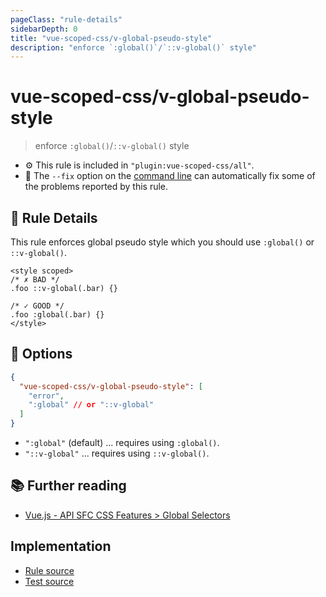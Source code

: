 ```yaml
---
pageClass: "rule-details"
sidebarDepth: 0
title: "vue-scoped-css/v-global-pseudo-style"
description: "enforce `:global()`/`::v-global()` style"
---
```

# vue-scoped-css/v-global-pseudo-style

> enforce `:global()`/`::v-global()` style

- :gear: This rule is included in `"plugin:vue-scoped-css/all"`.
- :wrench: The `--fix` option on the [command line](https://eslint.org/docs/user-guide/command-line-interface#fixing-problems) can automatically fix some of the problems reported by this rule.

## :book: Rule Details

This rule enforces global pseudo style which you should use `:global()` or `::v-global()`.

<eslint-code-block fix :rules="{'vue-scoped-css/v-global-pseudo-style': ['error']}">

```vue
<style scoped>
/* ✗ BAD */
.foo ::v-global(.bar) {}

/* ✓ GOOD */
.foo :global(.bar) {}
</style>
```

</eslint-code-block>

## :wrench: Options

```json
{
  "vue-scoped-css/v-global-pseudo-style": [
    "error",
    ":global" // or "::v-global"
  ]
}
```

- `":global"` (default) ... requires using `:global()`.
- `"::v-global"` ... requires using `::v-global()`.

## :books: Further reading

- [Vue.js - API SFC CSS Features > Global Selectors](https://vuejs.org/api/sfc-css-features.html#global-selectors)

## Implementation

- [Rule source](https://github.com/future-architect/eslint-plugin-vue-scoped-css/blob/master/lib/rules/v-global-pseudo-style.ts)
- [Test source](https://github.com/future-architect/eslint-plugin-vue-scoped-css/blob/master/tests/lib/rules/v-global-pseudo-style.ts)
